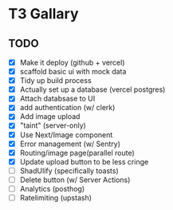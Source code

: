# T3 Gallary 

## TODO

- [x] Make it deploy (github + vercel)
- [x] scaffold basic ui with mock data
- [x] Tidy up build process
- [x] Actually set up a database (vercel postgres)
- [x] Attach databsase to UI
- [x] add authentication (w/ clerk)
- [x] Add image upload
- [x] "taint" (server-only)
- [x] Use Next/Image component
- [x] Error management (w/ Sentry)
- [x] Routing/image page(parallel route)
- [x] Update upload button to be less cringe
- [ ] ShadUIify (specifically toasts)
- [ ] Delete button (w/ Server Actions)
- [ ] Analytics (posthog)
- [ ] Ratelimiting (upstash)